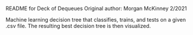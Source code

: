 README for Deck of Dequeues
Original author: Morgan McKinney 2/2021

Machine learning decision tree that classifies, trains, and tests on a given .csv file. The resulting best decision tree is then visualized.
